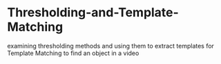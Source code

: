 # Thresholding-and-Template-Matching
examining thresholding methods and using them to extract templates for Template Matching to find an object in a video 
